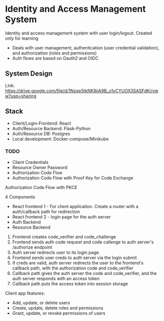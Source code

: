 # Identity and Access Management System
Identity and access management system with user login/logout. Created only for learning
- Deals with user management, authentication (user credential validation), and authorization (roles and permissions)
- Auth flows are based on Oauth2 and OIDC


## System Design
Link: https://drive.google.com/file/d/1Nzqp5tkNK8iiA9B_o1vCYUOX3SASFdKi/view?usp=sharing

## Stack
- Client/Login-Frontend: React
- Auth/Resource Backend: Flask-Python
- Auth/Resource DB: Postgres
- Local development: Docker-compose/Minikube

### TODO
- Client Credentials
- Resource Owner Password
- Authorization Code Flow
- Authorization Code Flow with Proof Key for Code Exchange

Authorization Code Flow with PKCE

4 Components
- React frontend 1 - For client application. Create a router with a auth/callback path for redirection
- React frontend 2 - login page for the auth server
- Auth Backend
- Resource Backend

1. Frontend creates code_verifier and code_challenge
2. Frontend sends auth code request and code callenge to auth server's /authorize endpoint
3. Auth server redirects user to its login page.
4. Frontend sends user creds to auth server via the login submit
5. If creds are valid, auth server redirects the user to the frontend's callback path, with the authorization code and code_verifier
6. Callback path gives the auth server the code and code_verifier, and the auth server responds with an access token
7. Callback path puts the access token into session storage

Client app features:
- Add, update, or delete users
- Create, update, delete roles and permissions
- Grant, update, or revoke permissions of users